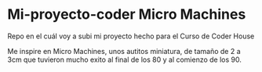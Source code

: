 # Mi-proyecto-coder Micro Machines

Repo en el cuál voy a subi mi proyecto hecho para el Curso de Coder House

Me inspire en Micro Machines, unos autitos miniatura, de tamaño de 2 a 3cm que tuvieron mucho exito al final de los 80 y al comienzo de los 90.
